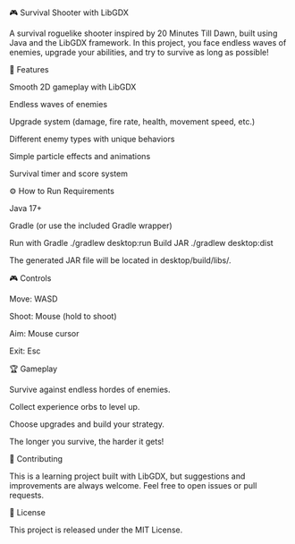 🎮 Survival Shooter with LibGDX

A survival roguelike shooter inspired by 20 Minutes Till Dawn, built using Java and the LibGDX framework. In this project, you face endless waves of enemies, upgrade your abilities, and try to survive as long as possible!

📌 Features

Smooth 2D gameplay with LibGDX

Endless waves of enemies

Upgrade system (damage, fire rate, health, movement speed, etc.)

Different enemy types with unique behaviors

Simple particle effects and animations

Survival timer and score system

⚙️ How to Run
Requirements

Java 17+

Gradle (or use the included Gradle wrapper)

Run with Gradle
./gradlew desktop:run
Build JAR
./gradlew desktop:dist

The generated JAR file will be located in desktop/build/libs/.

🎮 Controls

Move: WASD

Shoot: Mouse (hold to shoot)

Aim: Mouse cursor

Exit: Esc

🏆 Gameplay

Survive against endless hordes of enemies.

Collect experience orbs to level up.

Choose upgrades and build your strategy.

The longer you survive, the harder it gets!

🤝 Contributing

This is a learning project built with LibGDX, but suggestions and improvements are always welcome. Feel free to open issues or pull requests.

📜 License

This project is released under the MIT License.
